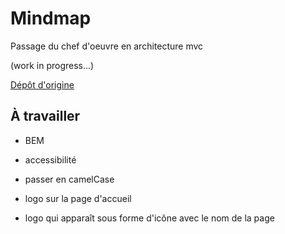 # Mindmap

Passage du chef d'oeuvre en architecture mvc 

(work in progress...)

[Dépôt d'origine](https://github.com/leieo/moodboard)


## À travailler

+ BEM

+ accessibilité

+ passer en camelCase

+ logo sur la page d'accueil

+ logo qui apparaît sous forme d'icône avec le nom de la page


